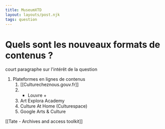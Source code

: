 ```yaml
---
title: MuseumXTD
layout: layouts/post.njk
tags: question
---
```

# Quels sont les nouveaux formats de contenus ?

court paragraphe sur l'intérêt de la question


1. Plateformes en lignes de contenus 
	1. [[Culturecheznous.gouv.fr]]
	2. - Louvre +
	3. Art Explora Academy
	4. Culture At Home (Culturespace)
	5. Google Arts & Culture

[[Tate - Archives and access toolkit]]
